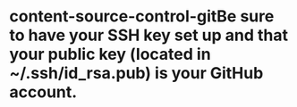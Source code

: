 # content-source-control-gitBe sure to have your SSH key set up and that your public key (located in ~/.ssh/id_rsa.pub) is your GitHub account.
